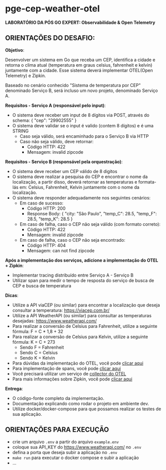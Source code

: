 # pge-cep-weather-otel

**LABORATÓRIO DA PÓS GO EXPERT: Observabilidade & Open Telemetry**

## ORIENTAÇÕES DO DESAFIO:

**Objetivo**:

Desenvolver um sistema em Go que receba um CEP, identifica a cidade e retorna o clima atual (temperatura em graus celsius, fahrenheit e kelvin) juntamente com a cidade. Esse sistema deverá implementar OTEL(Open Telemetry) e Zipkin.

Baseado no cenário conhecido "Sistema de temperatura por CEP" denominado Serviço B, será incluso um novo projeto, denominado Serviço A.

**Requisitos - Serviço A (responsável pelo input)**:

- O sistema deve receber um input de 8 dígitos via POST, através do schema:  { "cep": "29902555" }
- O sistema deve validar se o input é valido (contem 8 dígitos) e é uma STRING
    - Caso seja válido, será encaminhado para o Serviço B via HTTP
    - Caso não seja válido, deve retornar:
        - Código HTTP: 422
        - Mensagem: invalid zipcode

**Requisitos - Serviço B (responsável pela orquestração)**:

- O sistema deve receber um CEP válido de 8 digitos
- O sistema deve realizar a pesquisa do CEP e encontrar o nome da localização, a partir disso, deverá retornar as temperaturas e formata-lás em: Celsius, Fahrenheit, Kelvin juntamente com o nome da localização.
- O sistema deve responder adequadamente nos seguintes cenários:
    - Em caso de sucesso:
        - Código HTTP: 200
        - Response Body: { "city: "São Paulo", "temp_C": 28.5, "temp_F": 28.5, "temp_K": 28.5 }
    - Em caso de falha, caso o CEP não seja válido (com formato correto):
        - Código HTTP: 422
        - Mensagem: invalid zipcode
    - ​​​Em caso de falha, caso o CEP não seja encontrado:
        - Código HTTP: 404
        - Mensagem: can not find zipcode

**Após a implementação dos serviços, adicione a implementação do OTEL + Zipkin**:

- Implementar tracing distribuído entre Serviço A - Serviço B
- Utilizar span para medir o tempo de resposta do serviço de busca de CEP e busca de temperatura

**Dicas**:

- Utilize a API viaCEP (ou similar) para encontrar a localização que deseja consultar a temperatura: https://viacep.com.br/
- Utilize a API WeatherAPI (ou similar) para consultar as temperaturas desejadas: https://www.weatherapi.com/
- Para realizar a conversão de Celsius para Fahrenheit, utilize a seguinte fórmula: F = C * 1,8 + 32
- Para realizar a conversão de Celsius para Kelvin, utilize a seguinte fórmula: K = C + 273
    - Sendo F = Fahrenheit
    - Sendo C = Celsius
    - Sendo K = Kelvin
- Para dúvidas da implementação do OTEL, você pode [clicar aqui](https://opentelemetry.io/docs/languages/go/getting-started/])
- Para implementação de spans, você pode [clicar aqui](https://opentelemetry.io/docs/languages/go/instrumentation/#creating-spans)
- Você precisará utilizar um serviço de [collector do OTEL](https://opentelemetry.io/docs/collector/quick-start/)
- Para mais informações sobre Zipkin, você pode [clicar aqui](https://zipkin.io/)

**Entrega**:

- O código-fonte completo da implementação.
- Documentação explicando como rodar o projeto em ambiente dev.
- Utilize docker/docker-compose para que possamos realizar os testes de sua aplicação.

## ORIENTAÇÕES PARA EXECUÇÃO

- crie um arquivo `.env` a partir do arquivo `example.env`
- coloque sua API_KEY do https://www.weatherapi.com/ no `.env`
- defina a porta que deseja subir a aplicação no `.env`
- `make run` para executar o docker compose e subir a aplicação
- ...
